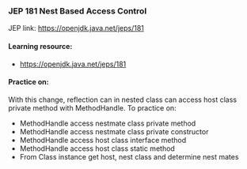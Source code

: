 ### JEP 181 Nest Based Access Control

JEP link: https://openjdk.java.net/jeps/181

#### Learning resource:
- https://openjdk.java.net/jeps/181

#### Practice on:
With this change, reflection can in nested class can access host class private method with MethodHandle.
To practice on:
- MethodHandle access nestmate class private method
- MethodHandle access nestmate class private constructor
- MethodHandle access host class interface method
- MethodHandle access host class static method
- From Class instance get host, nest class and determine nest mates